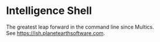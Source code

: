 # Intelligence Shell
The greatest leap forward in the command line since Multics.<br>
See https://ish.planetearthsoftware.com.

